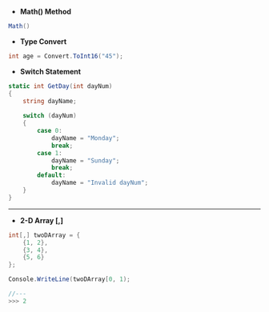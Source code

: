 * **Math() Method**
```cs
Math()
```
* **Type Convert**
```cs
int age = Convert.ToInt16("45");
```
* **Switch Statement**
```cs
static int GetDay(int dayNum)
{
    string dayName;
    
    switch (dayNum)
    {
        case 0:
            dayName = "Monday";
            break;
        case 1:
            dayName = "Sunday";
            break;
        default:
            dayName = "Invalid dayNum";
    }
}
```
---
* **2-D Array [,]**
```cs
int[,] twoDArray = {
    {1, 2},
    {3, 4},
    {5, 6}
};

Console.WriteLine(twoDArray[0, 1); 

//---
>>> 2
```
